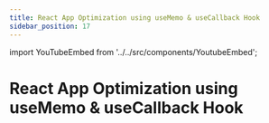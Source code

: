 ```yaml
---
title: React App Optimization using useMemo & useCallback Hook
sidebar_position: 17
---
```


import YouTubeEmbed from '../../src/components/YoutubeEmbed';

# React App Optimization using useMemo & useCallback Hook

<YouTubeEmbed videoId="lvTOFT8CtRs" />
